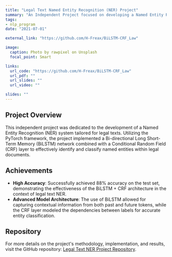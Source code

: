 ```yaml
---
title: "Legal Text Named Entity Recognition (NER) Project"
summary: "An Independent Project focused on developing a Named Entity Recognition system for legal texts using PyTorch with a BiLSTM + CRF architecture."
tags:
- nlp_program
date: "2021-07-01"

external_link: "https://github.com/H-Freax/BiLSTM-CRF_Law"

image:
  caption: Photo by rawpixel on Unsplash
  focal_point: Smart

links:
  url_code: "https://github.com/H-Freax/BiLSTM-CRF_Law"
  url_pdf: ""
  url_slides: ""
  url_video: ""

slides: ""
---
```


## Project Overview

This independent project was dedicated to the development of a Named Entity Recognition (NER) system tailored for legal texts. Utilizing the PyTorch framework, the project implemented a Bi-directional Long Short-Term Memory (BiLSTM) network combined with a Conditional Random Field (CRF) layer to effectively identify and classify named entities within legal documents.

## Achievements

- **High Accuracy**: Successfully achieved 88% accuracy on the test set, demonstrating the effectiveness of the BiLSTM + CRF architecture in the context of legal text NER.
- **Advanced Model Architecture**: The use of BiLSTM allowed for capturing contextual information from both past and future tokens, while the CRF layer modeled the dependencies between labels for accurate entity classification.

## Repository

For more details on the project's methodology, implementation, and results, visit the GitHub repository: [Legal Text NER Project Repository](https://github.com/H-Freax/BiLSTM-CRF_Law).

